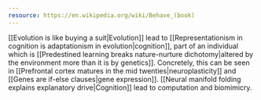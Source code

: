 ```yaml
---
resource: https://en.wikipedia.org/wiki/Behave_(book)
---
```


[[Evolution is like buying a suit|Evolution]] lead to [[Representationism in cognition is adaptationism in evolution|cognition]], part of an individual which is [[Predestined learning breaks nature-nurture dichotomy|altered by the environment more than it is by genetics]]. Concretely, this can be seen in [[Prefrontal cortex matures in the mid twenties|neuroplasticity]] and [[Genes are if-else clauses|gene expression]]. [[Neural manifold folding explains explanatory drive|Cognition]] lead to computation and biomimicry.